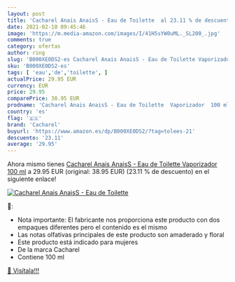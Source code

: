 ```yaml
---
layout: post
title: 'Cacharel Anais AnaisS - Eau de Toilette  al 23.11 % de descuento'
date: 2021-02-10 09:45:46
image: 'https://m.media-amazon.com/images/I/41H5sYW0uML._SL200_.jpg'
comments: true
category: ofertas
author: ring
slug: 'B000XE0DS2-es Cacharel Anais AnaisS - Eau de Toilette Vaporizador 100 ml'
sku: 'B000XE0DS2-es'
tags: [ 'eau','de','toilette', ]
actualPrice: 29.95 EUR
currency: EUR
price: 29.95
comparePrice: 38.95 EUR
prodname: 'Cacharel Anais AnaisS - Eau de Toilette  Vaporizador  100 ml'
country: 'es'
flag: '🇪🇸'
brand: 'Cacharel'
buyurl: 'https://www.amazon.es/dp/B000XE0DS2/?tag=tolees-21'
descuento: '23.11'
average: '29.95'
---
```


Ahora mismo tienes [Cacharel Anais AnaisS - Eau de Toilette  Vaporizador  100 ml](https://www.amazon.es/dp/B000XE0DS2/?tag=tolees-21) a 29.95 EUR (original: 38.95 EUR) (23.11 %  de descuento) en el siguiente enlace!

[![Cacharel Anais AnaisS - Eau de Toilette ](https://m.media-amazon.com/images/I/41H5sYW0uML._SL200_.jpg)](https://www.amazon.es/dp/B000XE0DS2/?tag=tolees-21)

🔎:

- Nota importante: El fabricante nos proporciona este producto con dos empaques diferentes pero el contenido es el mismo
- Las notas olfativas principales de este producto son amaderado y floral
- Este producto está indicado para mujeres
- De la marca Cacharel
- Contiene 100 ml

[🛒 Visítala!!!](https://www.amazon.es/dp/B000XE0DS2/?tag=tolees-21)
